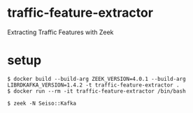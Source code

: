 # traffic-feature-extractor
Extracting Traffic Features with Zeek

# setup
```
$ docker build --build-arg ZEEK_VERSION=4.0.1 --build-arg LIBRDKAFKA_VERSION=1.4.2 -t traffic-feature-extractor .
$ docker run --rm -it traffic-feature-extractor /bin/bash
```

```
$ zeek -N Seiso::Kafka
```